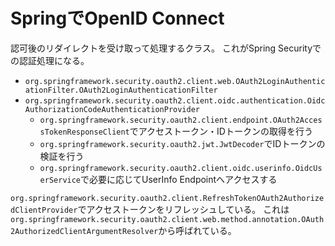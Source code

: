 # SpringでOpenID Connect

認可後のリダイレクトを受け取って処理するクラス。
これがSpring Securityでの認証処理になる。

- `org.springframework.security.oauth2.client.web.OAuth2LoginAuthenticationFilter.OAuth2LoginAuthenticationFilter`
- `org.springframework.security.oauth2.client.oidc.authentication.OidcAuthorizationCodeAuthenticationProvider`
    - `org.springframework.security.oauth2.client.endpoint.OAuth2AccessTokenResponseClient`でアクセストークン・IDトークンの取得を行う
    - `org.springframework.security.oauth2.jwt.JwtDecoder`でIDトークンの検証を行う
    - `org.springframework.security.oauth2.client.oidc.userinfo.OidcUserService`で必要に応じてUserInfo Endpointへアクセスする


`org.springframework.security.oauth2.client.RefreshTokenOAuth2AuthorizedClientProvider`でアクセストークンをリフレッシュしている。
これは`org.springframework.security.oauth2.client.web.method.annotation.OAuth2AuthorizedClientArgumentResolver`から呼ばれている。

